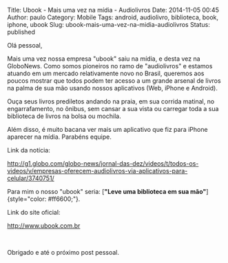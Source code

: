 Title: Ubook - Mais uma vez na mídia - Audiolivros
Date: 2014-11-05 00:45
Author: paulo
Category: Mobile
Tags: android, audiolivro, biblioteca, book, iphone, ubook
Slug: ubook-mais-uma-vez-na-midia-audiolivros
Status: published

Olá pessoal,

Mais uma vez nossa empresa "ubook" saiu na mídia, e desta vez na GloboNews. Como somos pioneiros no ramo de "audiolivros" e estamos atuando em um mercado relativamente novo no Brasil, queremos aos poucos mostrar que todos podem ter acesso a um grande arsenal de livros na palma de sua mão usando nossos aplicativos (Web, iPhone e Android).

Ouça seus livros prediletos andando na praia, em sua corrida matinal, no engarrafamento, no ônibus, sem cansar a sua vista ou carregar toda a sua biblioteca de livros na bolsa ou mochila.

Além disso, é muito bacana ver mais um aplicativo que fiz para iPhone aparecer na mídia. Parabéns equipe.

Link da notícia:

<http://g1.globo.com/globo-news/jornal-das-dez/videos/t/todos-os-videos/v/empresas-oferecem-audiolivros-via-aplicativos-para-celular/3740751/>

Para mim o nosso "ubook" seria: [**"Leve uma biblioteca em sua mão"**]{style="color: #ff6600;"}.

Link do site oficial:

<http://www.ubook.com.br>

 

Obrigado e até o próximo post pessoal.

 
